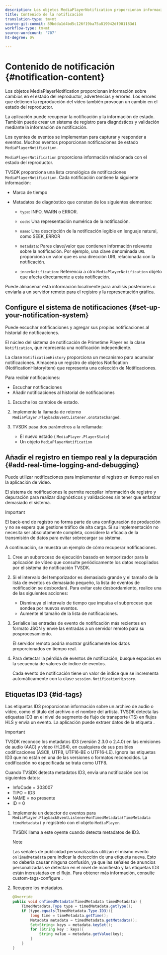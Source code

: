 ```yaml
---
description: Los objetos MediaPlayerNotification proporcionan información sobre cambios en el estado del reproductor, advertencias y errores. Los errores que detienen la reproducción del vídeo también provocan un cambio en el estado del reproductor.
title: Contenido de la notificación
translation-type: tm+mt
source-git-commit: 89bdda1d4bd5c126f19ba75a819942df901183d1
workflow-type: tm+mt
source-wordcount: '707'
ht-degree: 0%

---
```



# Contenido de notificación {#notification-content}

Los objetos MediaPlayerNotification proporcionan información sobre cambios en el estado del reproductor, advertencias y errores. Los errores que detienen la reproducción del vídeo también provocan un cambio en el estado del reproductor.

La aplicación puede recuperar la notificación y la información de estado. También puede crear un sistema de registro para diagnósticos y validación mediante la información de notificación.

Los oyentes de eventos se implementan para capturar y responder a eventos. Muchos eventos proporcionan notificaciones de estado `MediaPlayerNotification`.

`MediaPlayerNotification` proporciona información relacionada con el estado del reproductor.

TVSDK proporciona una lista cronológica de notificaciones `MediaPlayerNotification`. Cada notificación contiene la siguiente información:

* Marca de tiempo
* Metadatos de diagnóstico que constan de los siguientes elementos:

   * `type`: INFO, WARN o ERROR.
   * `code`: Una representación numérica de la notificación.
   * `name`: Una descripción de la notificación legible en lenguaje natural, como SEEK_ERROR
   * `metadata`: Pares clave/valor que contienen información relevante sobre la notificación. Por ejemplo, una clave denominada `URL` proporciona un valor que es una dirección URL relacionada con la notificación.

   * `innerNotification`: Referencia a otro  `MediaPlayerNotification` objeto que afecta directamente a esta notificación.

Puede almacenar esta información localmente para análisis posteriores o enviarla a un servidor remoto para el registro y la representación gráfica.

## Configure el sistema de notificaciones {#set-up-your-notification-system}

Puede escuchar notificaciones y agregar sus propias notificaciones al historial de notificaciones.

El núcleo del sistema de notificación de Primetime Player es la clase `Notification`, que representa una notificación independiente.

La clase `NotificationHistory` proporciona un mecanismo para acumular notificaciones. Almacena un registro de objetos Notification (NotificationHistoryItem) que representa una colección de Notificaciones.

Para recibir notificaciones:

* Escuchar notificaciones
* Añadir notificaciones al historial de notificaciones

1. Escuche los cambios de estado.
1. Implemente la llamada de retorno `MediaPlayer.PlaybackEventListener.onStateChanged`.
1. TVSDK pasa dos parámetros a la rellamada:

   * El nuevo estado ( `MediaPlayer.PlayerState`)
   * Un objeto `MediaPlayerNotification`

## Añadir el registro en tiempo real y la depuración {#add-real-time-logging-and-debugging}

Puede utilizar notificaciones para implementar el registro en tiempo real en la aplicación de vídeo.

El sistema de notificaciones le permite recopilar información de registro y depuración para realizar diagnósticos y validaciones sin tener que enfatizar demasiado el sistema.

>[!IMPORTANT]
>
>El back-end de registro no forma parte de una configuración de producción y no se espera que gestione tráfico de alta carga. Si su implementación no necesita ser absolutamente completa, considere la eficacia de la transmisión de datos para evitar sobrecargar su sistema.

A continuación, se muestra un ejemplo de cómo recuperar notificaciones.

1. Cree un subproceso de ejecución basado en temporizador para la aplicación de vídeo que consulte periódicamente los datos recopilados por el sistema de notificación TVSDK.

1. Si el intervalo del temporizador es demasiado grande y el tamaño de la lista de eventos es demasiado pequeño, la lista de eventos de notificación se desbordará. Para evitar este desbordamiento, realice una de las siguientes acciones:

   * Disminuya el intervalo de tiempo que impulsa el subproceso que sondea por nuevos eventos.
   * Aumente el tamaño de la lista de notificaciones.

1. Serialice las entradas de evento de notificación más recientes en formato JSON y envíe las entradas a un servidor remoto para su posprocesamiento.

   El servidor remoto podría mostrar gráficamente los datos proporcionados en tiempo real.
1. Para detectar la pérdida de eventos de notificación, busque espacios en la secuencia de valores de índice de eventos.

   Cada evento de notificación tiene un valor de índice que se incrementa automáticamente con la clase `session.NotificationHistory`.

## Etiquetas ID3 {#id-tags}

Las etiquetas ID3 proporcionan información sobre un archivo de audio o vídeo, como el título del archivo o el nombre del artista. TVSDK detecta las etiquetas ID3 en el nivel de segmento de flujo de transporte (TS) en flujos HLS y envía un evento. La aplicación puede extraer datos de la etiqueta .

>[!IMPORTANT]
>
>TVSDK reconoce los metadatos ID3 (versión 2.3.0 o 2.4.0) en las emisiones de audio (AAC) y vídeo (H.264), en cualquiera de sus posibles codificaciones (ASCII, UTF8, UTF16-BE o UTF16-LE). Ignora las etiquetas ID3 que no están en una de las versiones o formatos reconocidos. La codificación no especificada se trata como UTF8.

Cuando TVSDK detecta metadatos ID3, envía una notificación con los siguientes datos:

* InfoCode = 303007
* TIPO = ID3
* NAME = no presente
* ID = 0

1. Implemente un detector de eventos para `MediaPlayer.PlaybackEventListener#onTimedMetadata(TimeMetadata timeMetadata)` y regístrelo con el objeto `MediaPlayer`.

   TVSDK llama a este oyente cuando detecta metadatos de ID3.

   >[!NOTE]
   >
   >Las señales de publicidad personalizadas utilizan el mismo evento `onTimedMetadata` para indicar la detección de una etiqueta nueva. Esto no debería causar ninguna confusión, ya que las señales de anuncios personalizadas se detectan en el nivel de manifiesto y las etiquetas ID3 están incrustadas en el flujo. Para obtener más información, consulte custom-tags-configure .

1. Recupere los metadatos.

   ```java
   @Override 
   public void onTimedMetadata(TimedMetadata timedMetadata) { 
       TimedMetadata.Type type = timedMetadata.getType(); 
       if (type.equals(TimedMetadata.Type.ID3)){ 
           long time = timeMetadata.getTime(); 
           Metadata metadata = timedMetadata.getMetadata(); 
           Set<String> keys = metadata.keySet(); 
           for (String key : keys){ 
               String value = metadata.getValue(key); 
           } 
       } 
   }
   ```
